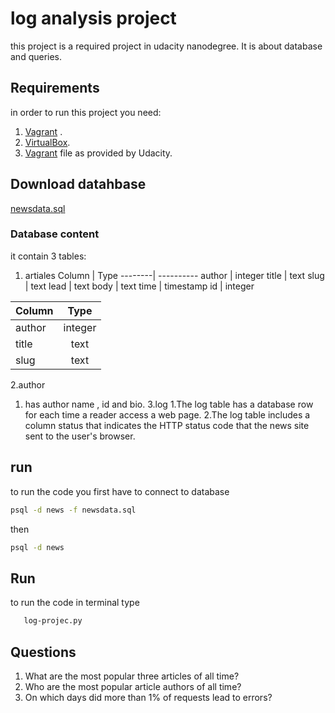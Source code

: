 # log analysis project

this project is a required project in udacity nanodegree. It is about database and queries.
## Requirements
in order to run this project you need:
1. [Vagrant](https://www.vagrantup.com/downloads.html) .
2. [VirtualBox](https://www.virtualbox.org/wiki/Downloads).
3. [Vagrant](https://github.com/udacity/fullstack-nanodegree-vm/blob/master/vagrant/Vagrantfile) file as provided by Udacity.

## Download datahbase
[newsdata.sql](https://d17h27t6h515a5.cloudfront.net/topher/2016/August/57b5f748_newsdata/newsdata.zip)
### Database content 
it contain 3 tables:
1. artiales
Column  | Type
--------| ----------
author | integer
title  | text
slug   | text
lead   | text
body   | text
time   | timestamp
id     | integer
                
| Column        | Type          |
| ------------- |:-------------:|
| author        | integer       |
| title         | text          |
| slug          | text          |


2.author
   1. has author name , id and bio.
3.log 
   1.The log table has a database row for each time a reader access a web page.
   2.The log table includes a column status that indicates the HTTP status code
     that the news site sent to the user's browser.
     
## run
to run the code you first have to connect to database
```bash
psql -d news -f newsdata.sql
```
then 
```bash
psql -d news 
```
## Run 
to run the code in terminal type 
```bash
   log-projec.py
```
   
## Questions

1. What	are	the	most	popular	three	articles	of	all	time?		
2. Who	are	the	most	popular	article	authors	of	all	time?		
3. On	which	days	did	more	than	1%	of	requests	lead	to	errors?	
